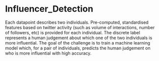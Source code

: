 # Influencer_Detection

Each datapoint describes two individuals. Pre-computed, standardised features based on twitter activity (such as volume of interactions, number of followers, etc) is provided for each individual.
The discrete label represents a human judgement about which one of the two individuals is more influential. The goal of the challenge is to train a machine learning model which, for a pair of individuals, predicts the human judgement on who is more influential with high accuracy. 


